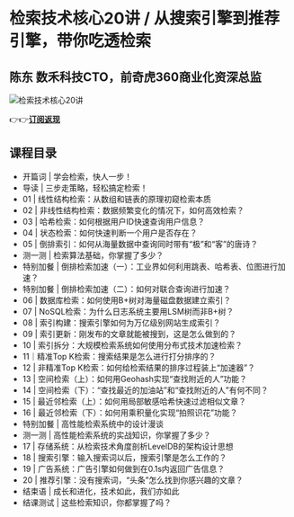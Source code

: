 检索技术核心20讲 / 从搜索引擎到推荐引擎，带你吃透检索
=============================

陈东 **数禾科技CTO，前奇虎360商业化资深总监**
----------------------------

![检索技术核心20讲](https://www.geekgay.com/storage/geek/geek_18313a0bbf7ff767ca430ee694e1a766.jpg)  
  
👉👉[**订阅返现**](https://time.geekbang.org/column/intro/100048401?code=quMI8Uzr403Ek3Xukn0msTcawWLFpSC11X%2F842zIFtg%3D "检索技术核心20讲")  
  
课程目录
----

  
  
- 开篇词 | 学会检索，快人一步！
- 导读 | 三步走策略，轻松搞定检索！
- 01 | 线性结构检索：从数组和链表的原理初窥检索本质
- 02 | 非线性结构检索：数据频繁变化的情况下，如何高效检索？
- 03 | 哈希检索：如何根据用户ID快速查询用户信息？
- 04 | 状态检索：如何快速判断一个用户是否存在？
- 05 | 倒排索引：如何从海量数据中查询同时带有“极”和“客”的唐诗？
- 测一测 | 检索算法基础，你掌握了多少？
- 特别加餐 | 倒排检索加速（一）：工业界如何利用跳表、哈希表、位图进行加速？
- 特别加餐 | 倒排检索加速（二）：如何对联合查询进行加速？
- 06 | 数据库检索：如何使用B+树对海量磁盘数据建立索引？
- 07 | NoSQL检索：为什么日志系统主要用LSM树而非B+树？
- 08 | 索引构建：搜索引擎如何为万亿级别网站生成索引？
- 09 | 索引更新：刚发布的文章就能被搜到，这是怎么做到的？
- 10 | 索引拆分：大规模检索系统如何使用分布式技术加速检索？
- 11｜精准Top K检索：搜索结果是怎么进行打分排序的？
- 12 | 非精准Top K检索：如何给检索结果的排序过程装上“加速器”？
- 13 | 空间检索（上）：如何用Geohash实现“查找附近的人”功能？
- 14 | 空间检索（下）：“查找最近的加油站”和“查找附近的人”有何不同？
- 15 | 最近邻检索（上）：如何用局部敏感哈希快速过滤相似文章？
- 16 | 最近邻检索（下）：如何用乘积量化实现“拍照识花”功能？
- 特别加餐 | 高性能检索系统中的设计漫谈
- 测一测 | 高性能检索系统的实战知识，你掌握了多少？
- 17 | 存储系统：从检索技术角度剖析LevelDB的架构设计思想
- 18 | 搜索引擎：输入搜索词以后，搜索引擎是怎么工作的？
- 19 | 广告系统：广告引擎如何做到在0.1s内返回广告信息？
- 20 | 推荐引擎：没有搜索词，“头条”怎么找到你感兴趣的文章？
- 结束语 | 成长和进化，技术如此，我们亦如此
- 结课测试 | 这些检索知识，你都掌握了吗？